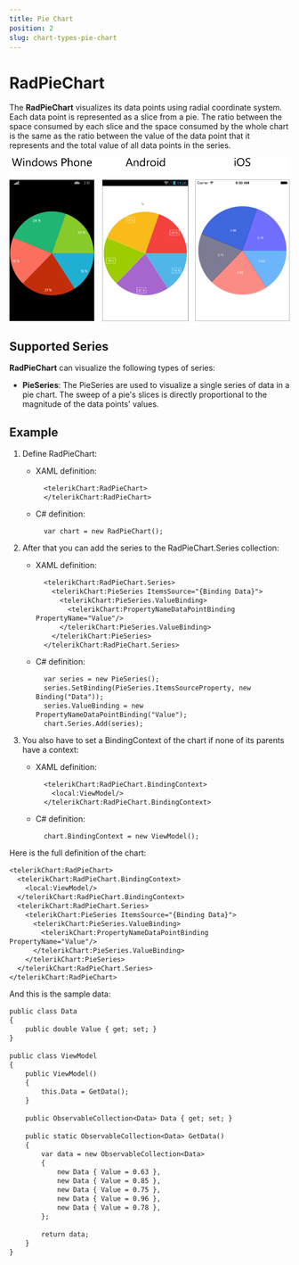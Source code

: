 ```yaml
---
title: Pie Chart
position: 2
slug: chart-types-pie-chart
---
```


# RadPieChart #

The **RadPieChart**  visualizes its data points using radial coordinate system. Each data point is represented as a slice from a pie. The ratio between the space consumed by each slice and the space consumed by the whole chart is the same as the ratio between the value of the data point that it represents and the total value of all data points in the series.

![Pie Chart](pie-chart-example.png)

## Supported Series ##

**RadPieChart** can visualize the following types of series:

- **PieSeries**: The PieSeries are used to visualize a single series of data in a pie chart. The sweep of a pie's slices is directly proportional to the magnitude of the data points' values.

## Example ##

1. Define RadPieChart:  
	
	- XAML definition:
	
			<telerikChart:RadPieChart>
			</telerikChart:RadPieChart>

	- C# definition:
	
			var chart = new RadPieChart();

1. After that you can add the series to the RadPieChart.Series collection:

	- XAML definition:
	
			<telerikChart:RadPieChart.Series>
			  <telerikChart:PieSeries ItemsSource="{Binding Data}">
			    <telerikChart:PieSeries.ValueBinding>
			      <telerikChart:PropertyNameDataPointBinding PropertyName="Value"/>
			    </telerikChart:PieSeries.ValueBinding>
			  </telerikChart:PieSeries>
			</telerikChart:RadPieChart.Series>


	- C# definition:

			var series = new PieSeries();
			series.SetBinding(PieSeries.ItemsSourceProperty, new Binding("Data"));
			series.ValueBinding = new PropertyNameDataPointBinding("Value");
			chart.Series.Add(series);
1. You also have to set a BindingContext of the chart if none of its parents have a context:
 
	- XAML definition:

			<telerikChart:RadPieChart.BindingContext>
			  <local:ViewModel/>
			</telerikChart:RadPieChart.BindingContext>

	- C# definition:

			chart.BindingContext = new ViewModel();

Here is the full definition of the chart:

	<telerikChart:RadPieChart>
	  <telerikChart:RadPieChart.BindingContext>
	    <local:ViewModel/>
	  </telerikChart:RadPieChart.BindingContext>
	  <telerikChart:RadPieChart.Series>
	    <telerikChart:PieSeries ItemsSource="{Binding Data}">
	      <telerikChart:PieSeries.ValueBinding>
	        <telerikChart:PropertyNameDataPointBinding PropertyName="Value"/>
	      </telerikChart:PieSeries.ValueBinding>
	    </telerikChart:PieSeries>
	  </telerikChart:RadPieChart.Series>
	</telerikChart:RadPieChart>

And this is the sample data:

	public class Data
	{		
	    public double Value { get; set; }
	}

	public class ViewModel
	{
	    public ViewModel()
	    {
	        this.Data = GetData();
	    }
	
	    public ObservableCollection<Data> Data { get; set; }
	
	    public static ObservableCollection<Data> GetData()
	    {
	        var data = new ObservableCollection<Data>
	        {
	            new Data { Value = 0.63 },
	            new Data { Value = 0.85 },
	            new Data { Value = 0.75 },
	            new Data { Value = 0.96 },
	            new Data { Value = 0.78 },
	        };
	
	        return data;
	    }
	}
